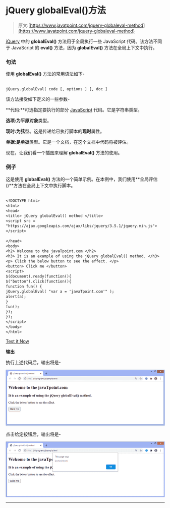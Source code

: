 # jQuery globalEval()方法

> 原文:[https://www.javatpoint.com/jquery-globaleval-method](https://www.javatpoint.com/jquery-globaleval-method)

[jQuery](https://www.javatpoint.com/jquery-tutorial) 中的 **globalEval()** 方法用于全局执行一些 JavaScript 代码。该方法不同于 JavaScript 的 **eval()** 方法，因为 **globalEval()** 方法在全局上下文中执行。

### 句法

使用 **globalEval()** 方法的常用语法如下-

```

jQuery.globalEval( code [, options ] [, doc ]

```

该方法接受如下定义的一些参数-

**代码:**可选指定要执行的部分 [JavaScript](https://www.javatpoint.com/javascript-tutorial) 代码。它是字符串类型。

**选项:**为**平原对象**类型。

**现时:**为**弦**型。这是传递给已执行脚本的**现时**属性。

**单据:**是**单据**类型。它是一个文档，在这个文档中代码将被评估。

现在，让我们看一个插图来理解 **globalEval()** 方法的使用。

### 例子

这是使用 **globalEval()** 方法的一个简单示例。在本例中，我们使用**全局评估()**方法在全局上下文中执行脚本。

```

<!DOCTYPE html>
<html>
<head>
<title> jQuery globalEval() method </title>
<script src = "https://ajax.googleapis.com/ajax/libs/jquery/3.5.1/jquery.min.js"> </script>

</head>
<body>
<h2> Welcome to the javaTpoint.com </h2>
<h3> It is an example of using the jQuery globalEval() method. </h3>
<p> Click the below button to see the effect. </p>
<button> Click me </button>
<script>
$(document).ready(function(){
$("button").click(function(){
function fun() {
jQuery.globalEval( "var a = 'javaTpoint.com'" );
alert(a);
}
fun();
});
});
</script>
</body>
</html>

```

[Test it Now](https://www.javatpoint.com/oprweb/test.jsp?filename=jquery-globaleval-method1)

**输出**

执行上述代码后，输出将是-

![jQuery globalEval() method](img/f15ec17b3069dc01e7bec30079b2f56c.png)

点击给定按钮后，输出将是-

![jQuery globalEval() method](img/b6c5dbd844adf701e4e55adb8923a2ac.png)

* * *